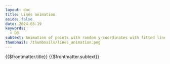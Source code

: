 ```yaml
---
layout: doc
title: Lines animation
aside: false
date: 2024-05-19
keywords:
  - D3
subtext: Animation of points with random y-coordinates with fitted line
thumbnail: /thumbnails/lines_animation.png
---
```


<FigureTitle>{{$frontmatter.title}}</FigureTitle>
<SubtitleHeader>{{$frontmatter.subtext}}</SubtitleHeader>
<D3PlotContainer>
<svg></svg>
</D3PlotContainer>

<script setup>
import { ref, onMounted, computed } from 'vue';
import * as d3 from 'd3';

const svgContainer = ref(null);

const width = 300;
const height = 100;
const marginTop = 10;
const marginRight = 10;
const marginBottom = 10;
const marginLeft = 10;

// Function to generate data points
function generateData(start, stop, numPoints) {
  const step = (stop - start) / (numPoints - 1);
  return Array.from({ length: numPoints }, (_, i) => ({
    x: start + i * step,
    y: height/2,
  }));
}

// Generate initial data points
let data = generateData(0, width, 10);

const x = d3.scaleLinear().domain([0, width]).range([marginLeft, width - marginRight - marginLeft]);
const y = d3.scaleLinear().domain([0, height]).range([height - marginBottom, marginTop]);
const yAxis = d3.axisLeft(y).tickSizeOuter(0);
const color = d3.scaleSequential().domain([0, 100]).interpolator(d3.interpolateViridis);

// Generate random coordinates for middle points
function generateRandomCoordinates() {
  const newData = [...data];
  for (let i = 1; i < data.length - 1; i++) {
    newData[i] = {
      ...newData[i],
      y: Math.random() * height,
    };
  }
  return newData;
}

// Create the SVG element
function createSvg() {
    const svg = d3
        .select('svg')
        .attr('preserveAspectRatio', 'xMinYMin meet')
        .attr('viewBox', [0, 0, width, height])
        .append('g')
        .attr('transform', `translate(${marginLeft-10},${marginTop - 10})`);
    return svg;
}

function updatePath(svg) {

  svg.selectAll('path')
    .data([data])
    .join(
      enter => enter.append('path')
        .attr('mix-blend-mode', 'multiply')
        .attr('fill', 'none')
        .attr('stroke', 'currentColor')
        .attr('stroke-width', 1.5)
        .attr('d', d3.line().curve(d3.curveBasis)
          .x(d => x(d.x))
          .y(d => y(d.y))),
      update => update
        .transition()
        .duration(1000)
        .attr('d', d3.line().curve(d3.curveBasis)
          .x(d => x(d.x))
          .y(d => y(d.y))),
      exit => exit.remove()
    );
}
function updateCircle(svg) {

  svg.selectAll('circle')
    .data(data)
    .join(
      enter => enter.append('circle')
        .attr('mix-blend-mode', 'multiply')
        .attr('cx', d => x(d.x))
        .attr('cy', d => y(d.y))
        .attr('r', 3)
        .attr('fill', d => color(d.y))
        .attr('stroke', 'currentColor'),
      update => update
        .transition()
        .duration(1000)
        .attr('fill', d => color(d.y))
        .attr('cx', d => x(d.x))
        .attr('cy', d => y(d.y)),
      exit => exit.remove()
    )
}

onMounted(() => {
  const svg = createSvg();

  updatePath(svg);
  updateCircle(svg);
  
    setInterval(() => {
      data = generateRandomCoordinates();
      updateCircle(svg);
      
      setTimeout(() => {
        updatePath(svg);
      }, 1000);
      
      
      
    }, 3000);
});
</script>
